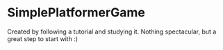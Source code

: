 # SimplePlatformerGame
Created by following a tutorial and studying it. 
Nothing spectacular, but a great step to start with :)

